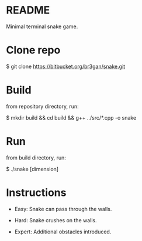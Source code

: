 # README #
Minimal terminal snake game.

# Clone repo #
$ git clone https://bitbucket.org/br3gan/snake.git

# Build #
from repository directory, run:

$ mkdir build && cd build && g++ ../src/*.cpp -o snake

# Run #
from build directory, run:

$ ./snake [dimension]

# Instructions #
* Easy: Snake can pass through the walls.

* Hard: Snake crushes on the walls.

* Expert: Additional obstacles introduced.